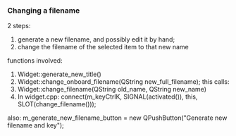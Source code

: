 ### Changing a filename
2 steps: 
1. generate a new filename, and possibly edit it by hand;
2. change the filename of the selected item to that new name

functions involved: 
1. Widget::generate_new_title()
2. Widget::change_onboard_filename(QString new_full_filename); this calls: 
3. Widget::change_filename(QString old_name, QString new_name)
4. In widget.cpp: connect(m_keyCtrlK, SIGNAL(activated()), this, SLOT(change_filename()));

also:
m_generate_new_filename_button = new QPushButton("Generate new filename and key");
 
